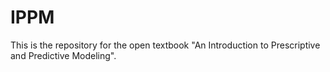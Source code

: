 # IPPM

This is the repository for the open textbook "An Introduction to Prescriptive and Predictive Modeling".
